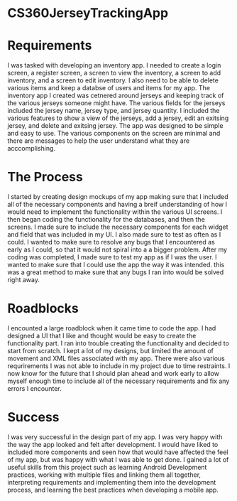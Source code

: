 # CS360JerseyTrackingApp

# Requirements
I was tasked with developing an inventory app. I needed to create a login screen, a register screen, a screen to view the inventory, a screen to add inventory, 
and a screen to edit inventory. I also need to be able to delete various items and keep a databse of users and items for my app. The inventory app I created 
was cetnered around jerseys and keeping track of the various jerseys someone might have. The various fields for the jerseys included the jersey name, jersey type, 
and jersey quantity. I included the various features to show a view of the jerseys, add a jersey, edit an exitsing jersey, and delete and exitsing jersey. 
The app was designed to be simple and easy to use. The various components on the screen are minimal and there are messages to help the user understand what they
are acccomplishing. 

# The Process
I started by creating design mockups of my app making sure that I included all of the necessary components and having a breif understanding of how I would need to 
implement the functionality within the various UI screens. I then began coding the functionality for the databases, and then the screens. I made sure to 
include the necessary components for each widget and field that was included in my UI. I also made sure to test as often as I could. I wanted to make sure 
to resolve any bugs that I encountered as early as I could, so that it would not spiral into a a bigger problem. After my coding was completed, I made sure to 
test my app as if I was the user. I wanted to make sure that I could use the app the way it was intended. this was a great method to make sure that any bugs
I ran into would be solved right away. 

# Roadblocks
I encounted a large roadblock when it came time to code the app. I had designed a UI that I like and thought would be easy to create the functionality part. 
I ran into trouble creating the functionality and decided to start from scratch. I kept a lot of my designs, but limited the amount of movement and XML files 
associated with my app. There were also various requrirements I was not able to include in my project due to time restraints. I now know for the future that 
I should plan ahead and work early to allow myself enough time to include all of the necessary requirements and fix any errors I encounter. 

# Success
I was very successful in the design part of my app. I was very happy with the way the app looked and felt after development. I would have liked to included 
more components and seen how that would have affected the feel of my app, but was happy with what I was able to get done. I gained a lot of useful skills from 
this project such as learning Android Development practices, working with multiple files and linking them all together, interpreting requirements and
implementing them into the development process, and learning the best practices when developing a mobile app. 
